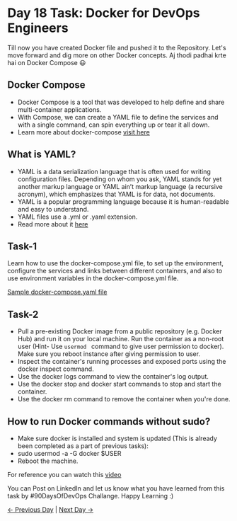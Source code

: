 # Day 18 Task: Docker for DevOps Engineers

Till now you have created Docker file and pushed it to the Repository. Let's move forward and dig more on other Docker concepts.
Aj thodi padhai krte hai on Docker Compose 😃

## Docker Compose

- Docker Compose is a tool that was developed to help define and share multi-container applications.
- With Compose, we can create a YAML file to define the services and with a single command, can spin everything up or tear it all down.
- Learn more about docker-compose [visit here](https://tecadmin.net/tutorial/docker/docker-compose/)

## What is YAML?

- YAML is a data serialization language that is often used for writing configuration files. Depending on whom you ask, YAML stands for yet another markup language or YAML ain’t markup language (a recursive acronym), which emphasizes that YAML is for data, not documents.
- YAML is a popular programming language because it is human-readable and easy to understand.
- YAML files use a .yml or .yaml extension.
- Read more about it [here](https://www.redhat.com/en/topics/automation/what-is-yaml)

## Task-1

Learn how to use the docker-compose.yml file, to set up the environment, configure the services and links between different containers, and also to use environment variables in the docker-compose.yml file.

[Sample docker-compose.yaml file](https://github.com/LondheShubham153/90DaysOfDevOps/blob/master/2023/day18/docker-compose.yaml)

## Task-2

- Pull a pre-existing Docker image from a public repository (e.g. Docker Hub) and run it on your local machine. Run the container as a non-root user (Hint- Use `usermod ` command to give user permission to docker). Make sure you reboot instance after giving permission to user.
- Inspect the container's running processes and exposed ports using the docker inspect command.
- Use the docker logs command to view the container's log output.
- Use the docker stop and docker start commands to stop and start the container.
- Use the docker rm command to remove the container when you're done.

## How to run Docker commands without sudo?

- Make sure docker is installed and system is updated (This is already been completed as a part of previous tasks):
- sudo usermod -a -G docker $USER
- Reboot the machine.

For reference you can watch this [video](https://youtu.be/Tevxhn6Odc8)

You can Post on LinkedIn and let us know what you have learned from this task by #90DaysOfDevOps Challange. Happy Learning :)

[← Previous Day](../day17/tasks.md) | [Next Day →](../day19/tasks.md)
